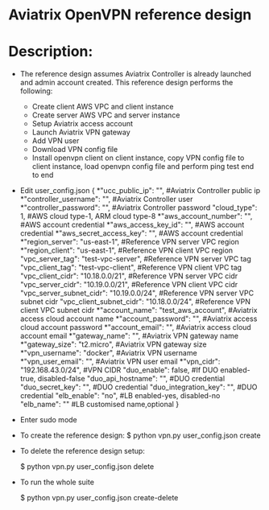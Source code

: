Aviatrix OpenVPN reference design
================================================================================


Description:
================================================================================

* The reference design assumes Aviatrix Controller is already launched and admin account created.
  This reference design performs the following:
    + Create client AWS VPC and client instance
    + Create server AWS VPC and server instance
    + Setup Aviatrix access account
    + Launch Aviatrix VPN gateway
    + Add VPN user
    + Download VPN config file
    + Install openvpn client on client instance, copy VPN config file to client instance, load openvpn config file and perform ping test end to end
    
* Edit user_config.json
{
  *"ucc_public_ip": "", 			#Aviatrix Controller public ip
  *"controller_username": "", 			#Aviatrix Controller user
  *"controller_password": "", 			#Aviatrix Controller password
  "cloud_type": 1, 				#AWS cloud type-1, ARM cloud type-8
  *"aws_account_number": "",                    #AWS account credential
  *"aws_access_key_id": "",		        #AWS account credential
  *"aws_secret_access_key": "",			#AWS account credential
  *"region_server": "us-east-1",		#Reference VPN server VPC region
  *"region_client": "us-east-1",		#Reference VPN client VPC region
  "vpc_server_tag": "test-vpc-server",		#Reference VPN server VPC tag
  "vpc_client_tag": "test-vpc-client",		#Reference VPN client VPC tag
  "vpc_client_cidr": "10.18.0.0/21",		#Reference VPN server VPC cidr
  "vpc_server_cidr": "10.19.0.0/21",		#Reference VPN client VPC cidr
  "vpc_server_subnet_cidr": "10.19.0.0/24",     #Reference VPN server VPC subnet cidr
  "vpc_client_subnet_cidr": "10.18.0.0/24",	#Reference VPN client VPC subnet cidr
  *"account_name": "test_aws_account",          #Aviatrix access cloud account name
  *"account_password": "",                      #Aviatrix access cloud account password
  *"account_email": "",				#Aviatrix access cloud account email
  *"gateway_name": "",				#Aviatrix VPN gateway name
  *"gateway_size": "t2.micro",			#Aviatrix VPN gateway size
  *"vpn_username": "docker",			#Aviatrix VPN username
  *"vpn_user_email": "",			#Aviatrix VPN user email
  *"vpn_cidr": "192.168.43.0/24",		#VPN CIDR
  "duo_enable": false,                          #If DUO enabled-true, disabled-false
  "duo_api_hostname": "",			#DUO credential
  "duo_secret_key": "",				#DUO credential
  "duo_integration_key": "",			#DUO credential
  "elb_enable": "no",				#LB enabled-yes, disabled-no
  "elb_name": ""				#LB customised name,optional
}

* Enter sudo mode

* To create the reference design:
    $ python vpn.py user_config.json create

* To delete the reference design setup:

    $ python vpn.py user_config.json delete

* To run the whole suite

    $ python vpn.py user_config.json create-delete


